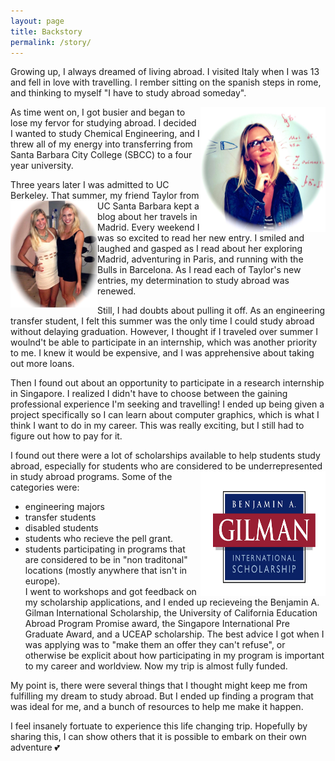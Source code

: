 ```yaml
---
layout: page
title: Backstory 
permalink: /story/
---
```



Growing up, I always dreamed of living abroad. I visited Italy when I was 13 and fell in love with travelling. I rember sitting on the spanish steps in rome, and thinking to myself "I have to study abroad someday". 

<img src = "https://raw.githubusercontent.com/kadie16/kadie16.github.io/master/assets/images/backstory/mathDreams.jpg" alt = "school school school school school school ...." style = "float:right;width:200px;height:200px;">

As time went on, I got busier and began to lose my fervor for studying abroad. I decided I wanted to study Chemical Engineering, and I threw all of my energy into transferring from Santa Barbara City College (SBCC) to a four year university. 


Three years later I was admitted to UC Berkeley. That summer, my friend Taylor from UC Santa <img src = "https://raw.githubusercontent.com/kadie16/kadie16.github.io/master/assets/images/backstory/taylorAndMe.jpg" alt = "Taylor and I" style = "float:left;width:139px;height:171px;">  Barbara kept a blog about her travels in Madrid. Every weekend I was so excited to read her new entry. I smiled and laughed and gasped as I read about her exploring Madrid, adventuring in Paris, and running with the Bulls in Barcelona. As I read each of Taylor's new entries, my determination to study abroad was renewed.

Still, I had doubts about pulling it off. As an engineering transfer student, I felt this summer was the only time I could study abroad without delaying graduation. However, I thought if I traveled over summer I woulnd't be able to participate in an internship, which was another priority to me. I knew it would be expensive, and I was apprehensive about taking out more loans. 

Then I found out about an opportunity to participate in a research internship in Singapore. I realized I didn't have to choose between the gaining professional experience I'm seeking and travelling! I ended up being given a project specifically so I can learn about computer graphics, which is what I think I want to do in my career. This was really exciting, but I still had to figure out how to pay for it. 



I found out there were a lot of scholarships available to help students study abroad, especially for students who are considered to be underrepresented in study abroad programs. <img src="https://raw.githubusercontent.com/kadie16/kadie16.github.io/master/assets/images/backstory/gilman-scholarship-logo.png" style="float:right;width:200px; height:200px;"> Some of the categories were: <br>
- engineering majors <br>
- transfer students <br>
- disabled students <br>
- students who recieve the pell grant. <br>
- students participating in programs that are considered to be in "non traditonal" locations (mostly anywhere that isn't in europe). <br>
I went to workshops and got feedback on my scholarship applications, and I ended up recieveing the Benjamin A. Gilman International Scholarship, the University of California Education Abroad Program Promise award, the Singapore International Pre Graduate Award, and a UCEAP scholarship. The best advice I got when I was applying was to "make them an offer they can't refuse", or otherwise be explicit about how participating in my program is important to my career and worldview. Now my trip is almost fully funded. 

My point is, there were several things that I thought might keep me from fulfilling my dream to study abroad. But I ended up finding a program that was ideal for me, and a bunch of resources to help me make it happen. 

 I feel insanely fortuate to experience this life changing trip. Hopefully by sharing this, I can show others that it is possible to embark on their own adventure :two_hearts: 
<br><br>


